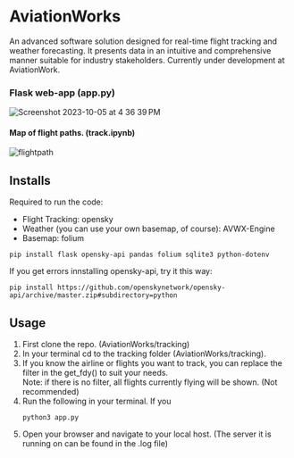 # AviationWorks
An advanced software solution designed for real-time flight tracking and weather forecasting. It presents data in an intuitive and comprehensive manner suitable for industry stakeholders. Currently under development at AviationWork.

### Flask web-app (app.py)
![Screenshot 2023-10-05 at 4 36 39 PM](https://github.com/gcm107/AviationWorks/assets/60047556/64c37c04-086b-4666-90df-cb74a75dcbee)

#### Map of flight paths. (track.ipynb)
![flightpath](https://github.com/gcm107/AviationWorks/assets/60047556/98bae37b-c89e-4274-9c1d-2422024892fd)



## Installs
Required to run the code:
- Flight Tracking:
opensky
- Weather (you can use your own basemap, of course):
AVWX-Engine
- Basemap:
folium


```
pip install flask opensky-api pandas folium sqlite3 python-dotenv

```
If you get errors innstalling opensky-api, try it this way:
```
pip install https://github.com/openskynetwork/opensky-api/archive/master.zip#subdirectory=python
```

## Usage
1. First clone the repo. (AviationWorks/tracking)
2. In your terminal cd to the tracking folder (AviationWorks/tracking).
3. If you know the airline or flights you want to track, you can replace the filter in the get_fdy() to suit your needs.\
   Note: if there is no filter, all flights currently flying will be shown. (Not recommended)
4. Run the following in your terminal. If you 
   ```
   python3 app.py
   ```
5. Open your browser and navigate to your local host. (The server it is running on can be found in the .log file)


